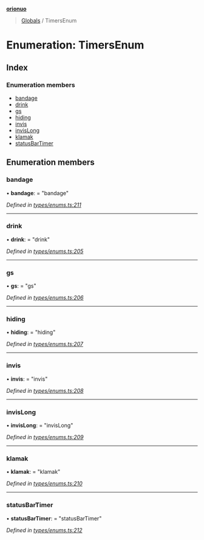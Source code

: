 **[orionuo](../README.md)**

> [Globals](../globals.md) / TimersEnum

# Enumeration: TimersEnum

## Index

### Enumeration members

* [bandage](timersenum.md#bandage)
* [drink](timersenum.md#drink)
* [gs](timersenum.md#gs)
* [hiding](timersenum.md#hiding)
* [invis](timersenum.md#invis)
* [invisLong](timersenum.md#invislong)
* [klamak](timersenum.md#klamak)
* [statusBarTimer](timersenum.md#statusbartimer)

## Enumeration members

### bandage

•  **bandage**:  = "bandage"

*Defined in [types/enums.ts:211](https://github.com/msviha/orionuo/blob/5345ecb/src/types/enums.ts#L211)*

___

### drink

•  **drink**:  = "drink"

*Defined in [types/enums.ts:205](https://github.com/msviha/orionuo/blob/5345ecb/src/types/enums.ts#L205)*

___

### gs

•  **gs**:  = "gs"

*Defined in [types/enums.ts:206](https://github.com/msviha/orionuo/blob/5345ecb/src/types/enums.ts#L206)*

___

### hiding

•  **hiding**:  = "hiding"

*Defined in [types/enums.ts:207](https://github.com/msviha/orionuo/blob/5345ecb/src/types/enums.ts#L207)*

___

### invis

•  **invis**:  = "invis"

*Defined in [types/enums.ts:208](https://github.com/msviha/orionuo/blob/5345ecb/src/types/enums.ts#L208)*

___

### invisLong

•  **invisLong**:  = "invisLong"

*Defined in [types/enums.ts:209](https://github.com/msviha/orionuo/blob/5345ecb/src/types/enums.ts#L209)*

___

### klamak

•  **klamak**:  = "klamak"

*Defined in [types/enums.ts:210](https://github.com/msviha/orionuo/blob/5345ecb/src/types/enums.ts#L210)*

___

### statusBarTimer

•  **statusBarTimer**:  = "statusBarTimer"

*Defined in [types/enums.ts:212](https://github.com/msviha/orionuo/blob/5345ecb/src/types/enums.ts#L212)*
